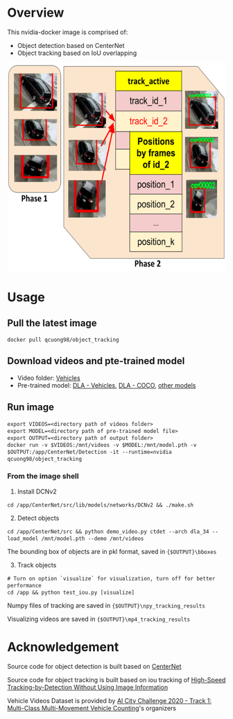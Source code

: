 # Overview 
This nvidia-docker image is comprised of: 
- Object detection based on CenterNet
- Object tracking based on IoU overlapping

<p align="center">
    <img width="600" height="480" src="pipeline_git.png">
</p>

# Usage 
## Pull the latest image
```
docker pull qcuong98/object_tracking
```

## Download videos and pte-trained model
- Video folder: [Vehicles](https://drive.google.com/drive/folders/1w9QAbuqD0sEwXnYJfpmSupl8tqh1Mmww)
- Pre-trained model: [DLA - Vehicles](https://drive.google.com/file/d/1H4d0q0Pn42GY4rYtm9UwHN4-uIyTKx6v/), [DLA - COCO](https://drive.google.com/file/d/1luPC3U-rDRDRWNDHgkIuOdq-XLkj_T2a/), [other models](https://github.com/xingyizhou/CenterNet/blob/master/readme/MODEL_ZOO.md#object-detection)

## Run image
```
export VIDEOS=<directory path of videos folder>
export MODEL=<directory path of pre-trained model file>
export OUTPUT=<directory path of output folder>
docker run -v $VIDEOS:/mnt/videos -v $MODEL:/mnt/model.pth -v $OUTPUT:/app/CenterNet/Detection -it --runtime=nvidia qcuong98/object_tracking
```
### From the image shell
1. Install DCNv2
```
cd /app/CenterNet/src/lib/models/networks/DCNv2 && ./make.sh
```

2. Detect objects
```
cd /app/CenterNet/src && python demo_video.py ctdet --arch dla_34 --load_model /mnt/model.pth --demo /mnt/videos
```
The bounding box of objects are in pkl format, saved in ```{$OUTPUT}\bboxes```

3. Track objects
```
# Turn on option `visualize` for visualization, turn off for better performance
cd /app && python test_iou.py [visualize]
```

Numpy files of tracking are saved in ```{$OUTPUT}\npy_tracking_results```

Visualizing videos are saved in ```{$OUTPUT}\mp4_tracking_results```

# Acknowledgement

Source code for object detection is built based on [CenterNet](https://github.com/xingyizhou/CenterNet.git)

Source code for object tracking is built based on iou tracking of [High-Speed Tracking-by-Detection Without Using Image Information](https://github.com/bochinski/iou-tracker)

Vehicle Videos Dataset is provided by [AI City Challenge 2020 - Track 1: Multi-Class Multi-Movement Vehicle Counting](https://www.aicitychallenge.org/)'s organizers
